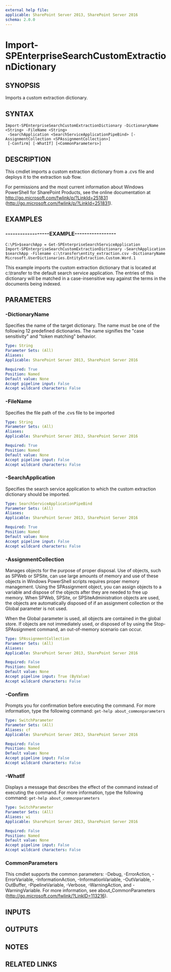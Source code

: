 ```yaml
---
external help file: 
applicable: SharePoint Server 2013, SharePoint Server 2016
schema: 2.0.0
---
```


# Import-SPEnterpriseSearchCustomExtractionDictionary

## SYNOPSIS

Imports a custom extraction dictionary.



## SYNTAX

```
Import-SPEnterpriseSearchCustomExtractionDictionary -DictionaryName <String> -FileName <String>
 -SearchApplication <SearchServiceApplicationPipeBind> [-AssignmentCollection <SPAssignmentCollection>]
 [-Confirm] [-WhatIf] [<CommonParameters>]
```

## DESCRIPTION

This cmdlet imports a custom extraction dictionary from a .cvs file and deploys it to the extraction sub flow.

For permissions and the most current information about Windows PowerShell for SharePoint Products, see the online documentation at http://go.microsoft.com/fwlink/p/?LinkId=251831 (http://go.microsoft.com/fwlink/p/?LinkId=251831).



## EXAMPLES

### ------------------EXAMPLE----------------- 
```
C:\PS>$searchApp = Get-SPEnterpriseSearchServiceApplication
Import-SPEnterpriseSearchCustomExtractionDictionary -SearchApplication $searchApp -Filename c:\transfer\entity_extraction.csv -DictionaryName Microsoft.UserDictionaries.EntityExtraction.Custom.Word.1
```

This example imports the custom extraction dictionary that is located at c:\transfer to the default search service application.
The entries of this dictionary will be matched in a case-insensitive way against the terms in the documents being indexed.

## PARAMETERS

### -DictionaryName
Specifies the name of the target dictionary.
The name must be one of the following 12 predefined dictionaries.
The name signifies the "case sensitivity" and "token matching" behavior.

```yaml
Type: String
Parameter Sets: (All)
Aliases: 
Applicable: SharePoint Server 2013, SharePoint Server 2016

Required: True
Position: Named
Default value: None
Accept pipeline input: False
Accept wildcard characters: False
```

### -FileName

Specifies the file path of the .cvs file to be imported



```yaml
Type: String
Parameter Sets: (All)
Aliases: 
Applicable: SharePoint Server 2013, SharePoint Server 2016

Required: True
Position: Named
Default value: None
Accept pipeline input: False
Accept wildcard characters: False
```

### -SearchApplication

Specifies the search service application to which the custom extraction dictionary should be imported.



```yaml
Type: SearchServiceApplicationPipeBind
Parameter Sets: (All)
Aliases: 
Applicable: SharePoint Server 2013, SharePoint Server 2016

Required: True
Position: Named
Default value: None
Accept pipeline input: False
Accept wildcard characters: False
```

### -AssignmentCollection
Manages objects for the purpose of proper disposal.
Use of objects, such as SPWeb or SPSite, can use large amounts of memory and use of these objects in Windows PowerShell scripts requires proper memory management.
Using the SPAssignment object, you can assign objects to a variable and dispose of the objects after they are needed to free up memory.
When SPWeb, SPSite, or SPSiteAdministration objects are used, the objects are automatically disposed of if an assignment collection or the Global parameter is not used.

When the Global parameter is used, all objects are contained in the global store.
If objects are not immediately used, or disposed of by using the Stop-SPAssignment command, an out-of-memory scenario can occur.

```yaml
Type: SPAssignmentCollection
Parameter Sets: (All)
Aliases: 
Applicable: SharePoint Server 2013, SharePoint Server 2016

Required: False
Position: Named
Default value: None
Accept pipeline input: True (ByValue)
Accept wildcard characters: False
```

### -Confirm
Prompts you for confirmation before executing the command.
For more information, type the following command: `get-help about_commonparameters`

```yaml
Type: SwitchParameter
Parameter Sets: (All)
Aliases: cf
Applicable: SharePoint Server 2013, SharePoint Server 2016

Required: False
Position: Named
Default value: None
Accept pipeline input: False
Accept wildcard characters: False
```

### -WhatIf
Displays a message that describes the effect of the command instead of executing the command.
For more information, type the following command: `get-help about_commonparameters`

```yaml
Type: SwitchParameter
Parameter Sets: (All)
Aliases: wi
Applicable: SharePoint Server 2013, SharePoint Server 2016

Required: False
Position: Named
Default value: None
Accept pipeline input: False
Accept wildcard characters: False
```

### CommonParameters
This cmdlet supports the common parameters: -Debug, -ErrorAction, -ErrorVariable, -InformationAction, -InformationVariable, -OutVariable, -OutBuffer, -PipelineVariable, -Verbose, -WarningAction, and -WarningVariable. For more information, see about_CommonParameters (http://go.microsoft.com/fwlink/?LinkID=113216).

## INPUTS

## OUTPUTS

## NOTES

## RELATED LINKS


